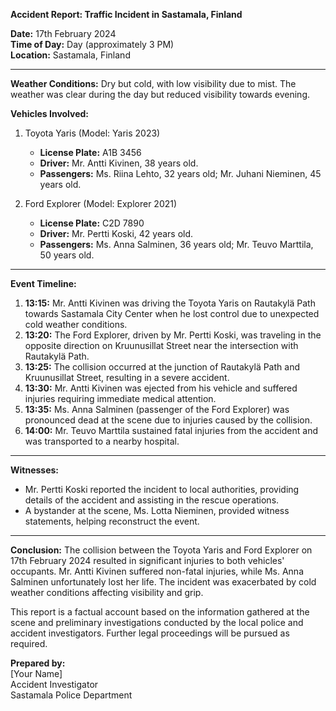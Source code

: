

**Accident Report: Traffic Incident in Sastamala, Finland**

**Date:** 17th February 2024  
**Time of Day:** Day (approximately 3 PM)  
**Location:** Sastamala, Finland  

---

**Weather Conditions:** Dry but cold, with low visibility due to mist. The weather was clear during the day but reduced visibility towards evening.

**Vehicles Involved:**
1. Toyota Yaris (Model: Yaris 2023)
   - **License Plate:** A1B 3456
   - **Driver:** Mr. Antti Kivinen, 38 years old.
   - **Passengers:** Ms. Riina Lehto, 32 years old; Mr. Juhani Nieminen, 45 years old.

2. Ford Explorer (Model: Explorer 2021)
   - **License Plate:** C2D 7890
   - **Driver:** Mr. Pertti Koski, 42 years old.
   - **Passengers:** Ms. Anna Salminen, 36 years old; Mr. Teuvo Marttila, 50 years old.

---

**Event Timeline:**

1. **13:15:** Mr. Antti Kivinen was driving the Toyota Yaris on Rautakylä Path towards Sastamala City Center when he lost control due to unexpected cold weather conditions.
2. **13:20:** The Ford Explorer, driven by Mr. Pertti Koski, was traveling in the opposite direction on Kruunusillat Street near the intersection with Rautakylä Path.
3. **13:25:** The collision occurred at the junction of Rautakylä Path and Kruunusillat Street, resulting in a severe accident.
4. **13:30:** Mr. Antti Kivinen was ejected from his vehicle and suffered injuries requiring immediate medical attention.
5. **13:35:** Ms. Anna Salminen (passenger of the Ford Explorer) was pronounced dead at the scene due to injuries caused by the collision.
6. **14:00:** Mr. Teuvo Marttila sustained fatal injuries from the accident and was transported to a nearby hospital.

---

**Witnesses:**
- Mr. Pertti Koski reported the incident to local authorities, providing details of the accident and assisting in the rescue operations.
- A bystander at the scene, Ms. Lotta Nieminen, provided witness statements, helping reconstruct the event.

---

**Conclusion:** The collision between the Toyota Yaris and Ford Explorer on 17th February 2024 resulted in significant injuries to both vehicles' occupants. Mr. Antti Kivinen suffered non-fatal injuries, while Ms. Anna Salminen unfortunately lost her life. The incident was exacerbated by cold weather conditions affecting visibility and grip.

This report is a factual account based on the information gathered at the scene and preliminary investigations conducted by the local police and accident investigators. Further legal proceedings will be pursued as required.

**Prepared by:**  
[Your Name]  
Accident Investigator  
Sastamala Police Department